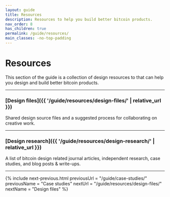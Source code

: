 ```yaml
---
layout: guide
title: Resources
description: Resources to help you build better bitcoin products.
nav_order: 8
has_children: true
permalink: /guide/resources/
main_classes: -no-top-padding
---
```


<!--

Editors notes

Illustration sources:

-->

# Resources

This section of the guide is a collection of design resources to that can help you design and build better bitcoin products.

---

###  [Design files]({{ '/guide/resources/design-files/' | relative_url }})

Shared design source files and a suggested process for collaborating on creative work.

---

### [Design research]({{ '/guide/resources/design-research/' | relative_url }})

A list of bitcoin design related journal articles, independent research, case studies, and blog posts & write-ups.

---

{% include next-previous.html
   previousUrl = "/guide/case-studies/"
   previousName = "Case studies"
   nextUrl = "/guide/resources/design-files/"
   nextName = "Design files"
%}
